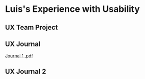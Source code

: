 # Luis's Experience with Usability 


## UX Team Project


## UX Journal 
[Journal 1 .pdf](https://github.com/UsabilityEngineering/ux-portfolio-1010l10/files/6111463/Journal.1.pdf)

## UX Journal 2
